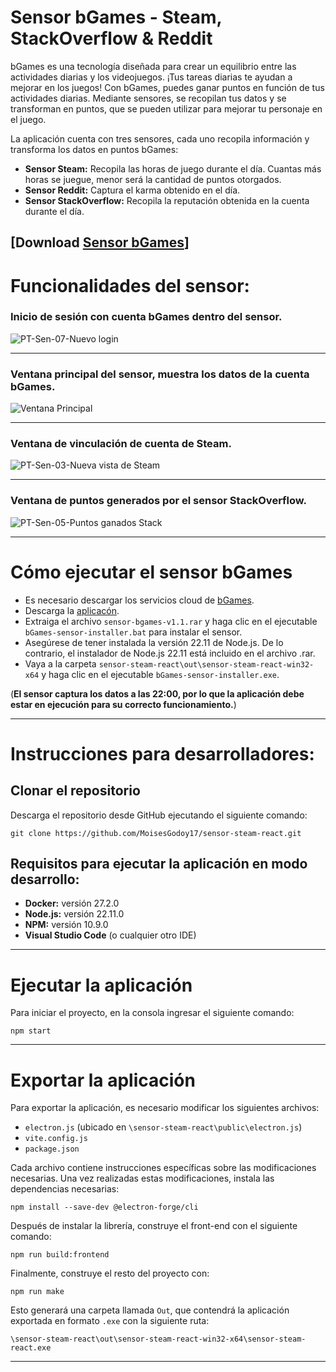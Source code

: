 # Sensor bGames - Steam, StackOverflow & Reddit

bGames es una tecnología diseñada para crear un equilibrio entre las actividades diarias y los videojuegos. ¡Tus tareas diarias te ayudan a mejorar en los juegos! Con bGames, puedes ganar puntos en función de tus actividades diarias. Mediante sensores, se recopilan tus datos y se transforman en puntos, que se pueden utilizar para mejorar tu personaje en el juego.

La aplicación cuenta con tres sensores, cada uno recopila información y transforma los datos en puntos bGames:
- **Sensor Steam:** Recopila las horas de juego durante el día. Cuantas más horas se juegue, menor será la cantidad de puntos otorgados.
- **Sensor Reddit:** Captura el karma obtenido en el día.
- **Sensor StackOverflow:** Recopila la reputación obtenida en la cuenta durante el día.

## [Download [Sensor bGames](https://github.com/MoisesGodoy17/sensor-steam-react/releases/tag/sensor-bGames-v.1.1)]  

# Funcionalidades del sensor:

### **Inicio de sesión con cuenta bGames dentro del sensor.**
![PT-Sen-07-Nuevo login](https://github.com/user-attachments/assets/fd27b1da-3eeb-418b-b26e-c1ec11287632)

---

### **Ventana principal del sensor, muestra los datos de la cuenta bGames.**
![Ventana Principal](https://github.com/user-attachments/assets/7cf2d3c5-d0c8-4553-93e4-0f78ecb4d3bd)

---

### **Ventana de vinculación de cuenta de Steam.**
![PT-Sen-03-Nueva vista de Steam](https://github.com/user-attachments/assets/67a073f8-230a-4ed2-9a2f-0885c77f5174)

---

### **Ventana de puntos generados por el sensor StackOverflow.**
![PT-Sen-05-Puntos ganados Stack](https://github.com/user-attachments/assets/1f0487a3-4a4f-4480-b0d9-dfd633d24cc1)

---

# Cómo ejecutar el sensor bGames

- Es necesario descargar los servicios cloud de [bGames](https://github.com/BlendedGames-bGames/bGames-dev-services.git).
- Descarga la [aplicacón](https://github.com/MoisesGodoy17/sensor-steam-react/releases/tag/sensor-bGames-v.1.1).
- Extraiga el archivo `sensor-bgames-v1.1.rar` y haga clic en el ejecutable `bGames-sensor-installer.bat` para instalar el sensor.
- Asegúrese de tener instalada la versión 22.11 de Node.js. De lo contrario, el instalador de Node.js 22.11 está incluido en el archivo .rar.
- Vaya a la carpeta `sensor-steam-react\out\sensor-steam-react-win32-x64` y haga clic en el ejecutable `bGames-sensor-installer.exe`.

(**El sensor captura los datos a las 22:00, por lo que la aplicación debe estar en ejecución para su correcto funcionamiento.**)

---

# Instrucciones para desarrolladores:
## Clonar el repositorio
Descarga el repositorio desde GitHub ejecutando el siguiente comando:

```shell
git clone https://github.com/MoisesGodoy17/sensor-steam-react.git
```

## Requisitos para ejecutar la aplicación en modo desarrollo:
- **Docker:** versión 27.2.0
- **Node.js:** versión 22.11.0
- **NPM:** versión 10.9.0
- **Visual Studio Code** (o cualquier otro IDE)

---

# Ejecutar la aplicación
Para iniciar el proyecto, en la consola ingresar el siguiente comando:

```shell
npm start
```

---

# Exportar la aplicación
Para exportar la aplicación, es necesario modificar los siguientes archivos:
- `electron.js` (ubicado en `\sensor-steam-react\public\electron.js`)
- `vite.config.js`
- `package.json`

Cada archivo contiene instrucciones específicas sobre las modificaciones necesarias. Una vez realizadas estas modificaciones, instala las dependencias necesarias:

```shell
npm install --save-dev @electron-forge/cli
```

Después de instalar la librería, construye el front-end con el siguiente comando:

```shell
npm run build:frontend 
```

Finalmente, construye el resto del proyecto con:

```shell
npm run make
```

Esto generará una carpeta llamada `Out`, que contendrá la aplicación exportada en formato `.exe` con la siguiente ruta:

```
\sensor-steam-react\out\sensor-steam-react-win32-x64\sensor-steam-react.exe
```

---
